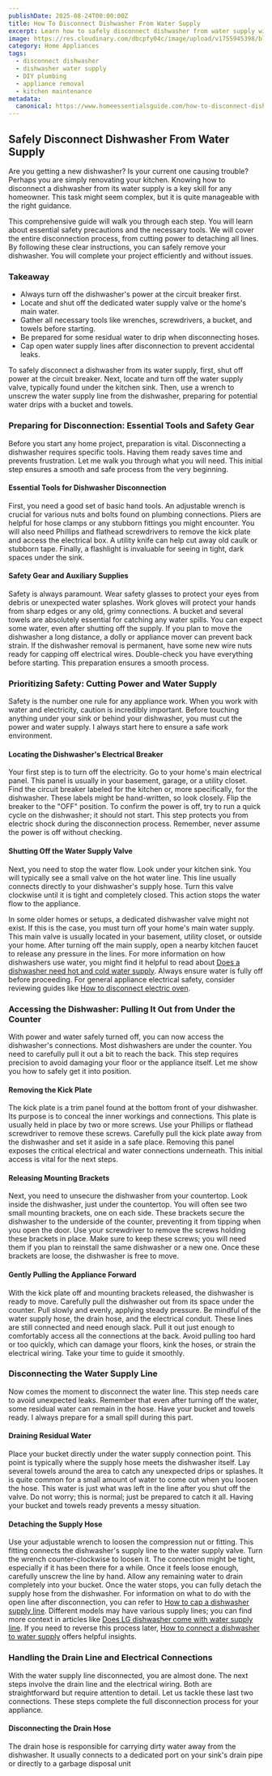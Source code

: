 ```yaml
---
publishDate: 2025-08-24T00:00:00Z
title: How To Disconnect Dishwasher From Water Supply
excerpt: Learn how to safely disconnect dishwasher from water supply with our step-by-step guide. Master power, water, drain, and electrical disconnection for DIY appliance removal.
image: https://res.cloudinary.com/dbcpfy04c/image/upload/v1755945398/blog_image_1755945398_rbxtqe.webp
category: Home Appliances
tags:
  - disconnect dishwasher
  - dishwasher water supply
  - DIY plumbing
  - appliance removal
  - kitchen maintenance
metadata:
  canonical: https://www.homeessentialsguide.com/how-to-disconnect-dishwasher-from-water-supply
---
```


## Safely Disconnect Dishwasher From Water Supply

Are you getting a new dishwasher? Is your current one causing trouble? Perhaps you are simply renovating your kitchen. Knowing how to disconnect a dishwasher from its water supply is a key skill for any homeowner. This task might seem complex, but it is quite manageable with the right guidance.

This comprehensive guide will walk you through each step. You will learn about essential safety precautions and the necessary tools. We will cover the entire disconnection process, from cutting power to detaching all lines. By following these clear instructions, you can safely remove your dishwasher. You will complete your project efficiently and without issues.

### Takeaway

*   Always turn off the dishwasher's power at the circuit breaker first.
*   Locate and shut off the dedicated water supply valve or the home's main water.
*   Gather all necessary tools like wrenches, screwdrivers, a bucket, and towels before starting.
*   Be prepared for some residual water to drip when disconnecting hoses.
*   Cap open water supply lines after disconnection to prevent accidental leaks.

To safely disconnect a dishwasher from its water supply, first, shut off power at the circuit breaker. Next, locate and turn off the water supply valve, typically found under the kitchen sink. Then, use a wrench to unscrew the water supply line from the dishwasher, preparing for potential water drips with a bucket and towels.

### Preparing for Disconnection: Essential Tools and Safety Gear

Before you start any home project, preparation is vital. Disconnecting a dishwasher requires specific tools. Having them ready saves time and prevents frustration. Let me walk you through what you will need. This initial step ensures a smooth and safe process from the very beginning.

#### Essential Tools for Dishwasher Disconnection

First, you need a good set of basic hand tools. An adjustable wrench is crucial for various nuts and bolts found on plumbing connections. Pliers are helpful for hose clamps or any stubborn fittings you might encounter. You will also need Phillips and flathead screwdrivers to remove the kick plate and access the electrical box. A utility knife can help cut away old caulk or stubborn tape. Finally, a flashlight is invaluable for seeing in tight, dark spaces under the sink.

#### Safety Gear and Auxiliary Supplies

Safety is always paramount. Wear safety glasses to protect your eyes from debris or unexpected water splashes. Work gloves will protect your hands from sharp edges or any old, grimy connections. A bucket and several towels are absolutely essential for catching any water spills. You can expect some water, even after shutting off the supply. If you plan to move the dishwasher a long distance, a dolly or appliance mover can prevent back strain. If the dishwasher removal is permanent, have some new wire nuts ready for capping off electrical wires. Double-check you have everything before starting. This preparation ensures a smooth process.

### Prioritizing Safety: Cutting Power and Water Supply

Safety is the number one rule for any appliance work. When you work with water and electricity, caution is incredibly important. Before touching anything under your sink or behind your dishwasher, you must cut the power and water supply. I always start here to ensure a safe work environment.

#### Locating the Dishwasher's Electrical Breaker

Your first step is to turn off the electricity. Go to your home's main electrical panel. This panel is usually in your basement, garage, or a utility closet. Find the circuit breaker labeled for the kitchen or, more specifically, for the dishwasher. These labels might be hand-written, so look closely. Flip the breaker to the "OFF" position. To confirm the power is off, try to run a quick cycle on the dishwasher; it should not start. This step protects you from electric shock during the disconnection process. Remember, never assume the power is off without checking.

#### Shutting Off the Water Supply Valve

Next, you need to stop the water flow. Look under your kitchen sink. You will typically see a small valve on the hot water line. This line usually connects directly to your dishwasher's supply hose. Turn this valve clockwise until it is tight and completely closed. This action stops the water flow to the appliance.

In some older homes or setups, a dedicated dishwasher valve might not exist. If this is the case, you must turn off your home's main water supply. This main valve is usually located in your basement, utility closet, or outside your home. After turning off the main supply, open a nearby kitchen faucet to release any pressure in the lines. For more information on how dishwashers use water, you might find it helpful to read about [Does a dishwasher need hot and cold water supply](https://homeessentialsguide.com/does-a-dishwasher-need-hot-and-cold-water-supply). Always ensure water is fully off before proceeding. For general appliance electrical safety, consider reviewing guides like [How to disconnect electric oven](https://homeessentialsguide.com/how-to-disconnect-electric-oven).

### Accessing the Dishwasher: Pulling It Out from Under the Counter

With power and water safely turned off, you can now access the dishwasher's connections. Most dishwashers are under the counter. You need to carefully pull it out a bit to reach the back. This step requires precision to avoid damaging your floor or the appliance itself. Let me show you how to safely get it into position.

#### Removing the Kick Plate

The kick plate is a trim panel found at the bottom front of your dishwasher. Its purpose is to conceal the inner workings and connections. This plate is usually held in place by two or more screws. Use your Phillips or flathead screwdriver to remove these screws. Carefully pull the kick plate away from the dishwasher and set it aside in a safe place. Removing this panel exposes the critical electrical and water connections underneath. This initial access is vital for the next steps.

#### Releasing Mounting Brackets

Next, you need to unsecure the dishwasher from your countertop. Look inside the dishwasher, just under the countertop. You will often see two small mounting brackets, one on each side. These brackets secure the dishwasher to the underside of the counter, preventing it from tipping when you open the door. Use your screwdriver to remove the screws holding these brackets in place. Make sure to keep these screws; you will need them if you plan to reinstall the same dishwasher or a new one. Once these brackets are loose, the dishwasher is free to move.

#### Gently Pulling the Appliance Forward

With the kick plate off and mounting brackets released, the dishwasher is ready to move. Carefully pull the dishwasher out from its space under the counter. Pull slowly and evenly, applying steady pressure. Be mindful of the water supply hose, the drain hose, and the electrical conduit. These lines are still connected and need enough slack. Pull it out just enough to comfortably access all the connections at the back. Avoid pulling too hard or too quickly, which can damage your floors, kink the hoses, or strain the electrical wiring. Take your time to guide it smoothly.

### Disconnecting the Water Supply Line

Now comes the moment to disconnect the water line. This step needs care to avoid unexpected leaks. Remember that even after turning off the water, some residual water can remain in the hose. Have your bucket and towels ready. I always prepare for a small spill during this part.

#### Draining Residual Water

Place your bucket directly under the water supply connection point. This point is typically where the supply hose meets the dishwasher itself. Lay several towels around the area to catch any unexpected drips or splashes. It is quite common for a small amount of water to come out when you loosen the hose. This water is just what was left in the line after you shut off the valve. Do not worry; this is normal; just be prepared to catch it all. Having your bucket and towels ready prevents a messy situation.

#### Detaching the Supply Hose

Use your adjustable wrench to loosen the compression nut or fitting. This fitting connects the dishwasher's supply line to the water supply valve. Turn the wrench counter-clockwise to loosen it. The connection might be tight, especially if it has been there for a while. Once it feels loose enough, carefully unscrew the line by hand. Allow any remaining water to drain completely into your bucket. Once the water stops, you can fully detach the supply hose from the dishwasher. For information on what to do with the open line after disconnection, you can refer to [How to cap a dishwasher supply line](https://homeessentialsguide.com/how-to-cap-a-dishwasher-supply-line). Different models may have various supply lines; you can find more context in articles like [Does LG dishwasher come with water supply line](https://homeessentialsguide.com/does-lg-dishwasher-come-with-water-supply-line). If you need to reverse this process later, [How to connect a dishwasher to water supply](https://homeessentialsguide.com/how-to-connect-a-dishwasher-to-water-supply) offers helpful insights.

### Handling the Drain Line and Electrical Connections

With the water supply line disconnected, you are almost done. The next steps involve the drain line and the electrical wiring. Both are straightforward but require attention to detail. Let us tackle these last two connections. These steps complete the full disconnection process for your appliance.

#### Disconnecting the Drain Hose

The drain hose is responsible for carrying dirty water away from the dishwasher. It usually connects to a dedicated port on your sink's drain pipe or directly to a garbage disposal unit